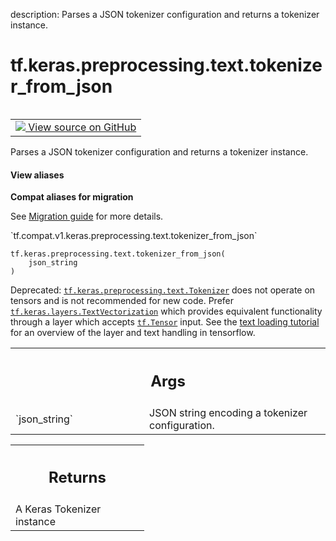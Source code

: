 description: Parses a JSON tokenizer configuration and returns a tokenizer instance.

<div itemscope itemtype="http://developers.google.com/ReferenceObject">
<meta itemprop="name" content="tf.keras.preprocessing.text.tokenizer_from_json" />
<meta itemprop="path" content="Stable" />
</div>

# tf.keras.preprocessing.text.tokenizer_from_json

<!-- Insert buttons and diff -->

<table class="tfo-notebook-buttons tfo-api nocontent" align="left">
<td>
  <a target="_blank" href="https://github.com/keras-team/keras/tree/v2.9.0/keras/preprocessing/text.py#L546-L581">
    <img src="https://www.tensorflow.org/images/GitHub-Mark-32px.png" />
    View source on GitHub
  </a>
</td>
</table>



Parses a JSON tokenizer configuration and returns a tokenizer instance.

<section class="expandable">
  <h4 class="showalways">View aliases</h4>
  <p>
<b>Compat aliases for migration</b>
<p>See
<a href="https://www.tensorflow.org/guide/migrate">Migration guide</a> for
more details.</p>
<p>`tf.compat.v1.keras.preprocessing.text.tokenizer_from_json`</p>
</p>
</section>

<pre class="devsite-click-to-copy prettyprint lang-py tfo-signature-link">
<code>tf.keras.preprocessing.text.tokenizer_from_json(
    json_string
)
</code></pre>



<!-- Placeholder for "Used in" -->

Deprecated: <a href="../../../../tf/keras/preprocessing/text/Tokenizer.md"><code>tf.keras.preprocessing.text.Tokenizer</code></a> does not operate on
tensors and is not recommended for new code. Prefer
<a href="../../../../tf/keras/layers/TextVectorization.md"><code>tf.keras.layers.TextVectorization</code></a> which provides equivalent functionality
through a layer which accepts <a href="../../../../tf/Tensor.md"><code>tf.Tensor</code></a> input. See the
[text loading tutorial](https://www.tensorflow.org/tutorials/load_data/text)
for an overview of the layer and text handling in tensorflow.

<!-- Tabular view -->
 <table class="responsive fixed orange">
<colgroup><col width="214px"><col></colgroup>
<tr><th colspan="2"><h2 class="add-link">Args</h2></th></tr>

<tr>
<td>
`json_string`
</td>
<td>
JSON string encoding a tokenizer configuration.
</td>
</tr>
</table>



<!-- Tabular view -->
 <table class="responsive fixed orange">
<colgroup><col width="214px"><col></colgroup>
<tr><th colspan="2"><h2 class="add-link">Returns</h2></th></tr>
<tr class="alt">
<td colspan="2">
A Keras Tokenizer instance
</td>
</tr>

</table>

